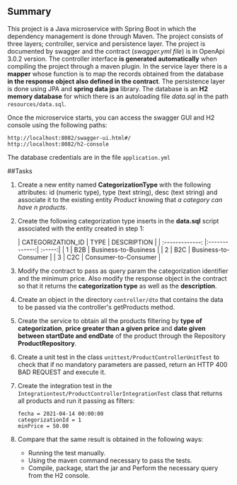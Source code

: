 ## Summary

This project is a Java microservice with Spring Boot in which the dependency management is done through Maven. The 
project consists of three layers; controller, service and persistence layer. The project is documented by swagger and 
the contract (*swagger.yml file*) is in OpenApi 3.0.2 version. The controller interface **is generated automatically** 
when compiling the project through a maven plugin. In the service layer there is a **mapper** whose function is to map 
the records obtained from the database **in the response object also defined in the contract**. The persistence layer 
is done using JPA and **spring data jpa** library. The database is an **H2 memory database** for which there is an 
autoloading file *data.sql* in the path ```resources/data.sql```.

Once the microservice starts, you can access the swagger GUI and H2 console using the
following paths:

```
http://localhost:8082/swagger-ui.html#/
http://localhost:8082/h2-console
```

The database credentials are in the file ```application.yml```

##Tasks



1. Create a new entity named **CategorizationType** with the following attributes: id (numeric type), 
   type (text string), desc (text string) and associate it to the existing entity *Product* knowing that *a category 
   can have n products*.
2. Create the following categorization type inserts in the **data.sql** script associated with the entity created in step 1:

   | CATEGORIZATION_ID        | TYPE           | DESCRIPTION  |
       | :-------------: |:-------------:| :-----:|
   | 1      | B2B | Business-to-Business |
   | 2      | B2C      |   Business-to-Consumer |
   | 3 | C2C      |    Consumer-to-Consumer |
   
3. Modify the contract to pass as query param the categorization identifier and the minimum price. Also modify the 
   response object in the contract so that it returns the **categorization type** as well as the **description**.
4. Create an object in the directory ```controller/dto``` that contains the data to be passed
   via the controller's getProducts method.
5. Create the service to obtain all the products filtering by **type of categorization**, 
   **price greater than a given price** and **date given between startDate and endDate** of the product through the 
   Repository **ProductRepository**.
   
6. Create a unit test in the class ```unittest/ProductControllerUnitTest``` to check that if no mandatory parameters are
   passed, return an HTTP 400 BAD REQUEST and execute it.
7. Create the integration test in the ```Integrationtest/ProductControllerIntegrationTest``` class that returns all
    products and run it passing as filters:
   ```
   fecha = 2021-04-14 00:00:00
   categorizationId = 1
   minPrice = 50.00
   ```
8. Compare that the same result is obtained in the following ways:
    - Running the test manually.
    - Using the maven command necessary to pass the tests.
    - Compile, package, start the jar and Perform the necessary query from the H2 console.


